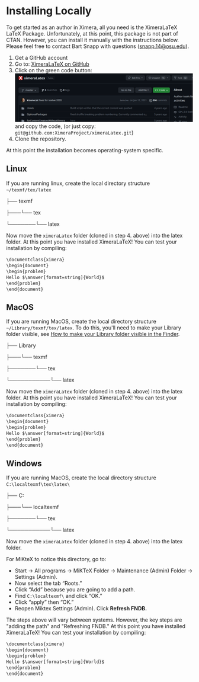 # Installing Locally

To get started as an author in Ximera, all you need is the XimeraLaTeX
LaTeX Package. Unfortunately, at this point, this package is not part
of CTAN. However, you can install it manually with the instructions
below. Please feel free to contact Bart Snapp with questions
(snapp.14@osu.edu).

1. Get a GitHub account
2. Go to: [XimeraLaTeX on GitHub](https://github.com/XimeraProject/ximeraLatex)
3. Click on the green code button: ![Click on the green code button.](https://github.com/XimeraProject/.github/blob/main/profile/codeButton.png "Click on the green code button.") and copy the code, (or just copy: `git@github.com:XimeraProject/ximeraLatex.git`)
4. Clone the repository. 

At this point the installation becomes operating-system specific.

## Linux

If you are running linux, create the local directory structure `~/texmf/tex/latex`

├── texmf

├───└── tex

└───────└── latex

Now move the `ximeraLatex` folder (cloned in step 4. above) into the latex folder. At this point you have installed XimeraLaTeX! You can test your installation by compiling:
```
\documentclass{ximera}
\begin{document}
\begin{problem}
Hello $\answer[format=string]{World}$
\end{problem}
\end{document}
```

## MacOS

If you are running MacOS, create the local directory structure `~/Library/texmf/tex/latex`. To do this, you'll need to make your Library folder visible, see [How to make your Library folder visible in the Finder](http://kb.mit.edu/confluence/display/istcontrib/How+to+make+your+Library+folder+visible+in+the+Finder+in+OS+X+10.9+%28Mavericks%29+or+later).

├── Library

├───└── texmf

├───────└── tex

└───────────└── latex

Now move the `ximeraLatex` folder (cloned in step 4. above) into the latex folder. At this point you have installed XimeraLaTeX! You can test your installation by compiling:
```
\documentclass{ximera}
\begin{document}
\begin{problem}
Hello $\answer[format=string]{World}$
\end{problem}
\end{document}
```


## Windows

If you are running MacOS, create the local directory structure `C:\localtexmf\tex\latex\`

├── C:

├───└── localtexmf

├───────└── tex

└───────────└── latex

Now move the `ximeraLatex` folder (cloned in step 4. above) into the latex folder. 

For MiKteX to notice this directory, go to:

* Start → All programs → MiKTeX Folder → Maintenance (Admin) Folder → Settings (Admin).
* Now select the tab “Roots.”
* Click “Add” because you are going to add a path.
* Find `C:\localtexmf\` and click “OK.”
* Click “apply” then “OK.”
* Reopen Miktex Settings (Admin). Click **Refresh FNDB.**

The steps above will vary between systems. However, the key steps are "adding the path" and "Refreshing FNDB."
At this point you have installed XimeraLaTeX! You can test your installation by compiling:
```
\documentclass{ximera}
\begin{document}
\begin{problem}
Hello $\answer[format=string]{World}$
\end{problem}
\end{document}
```
